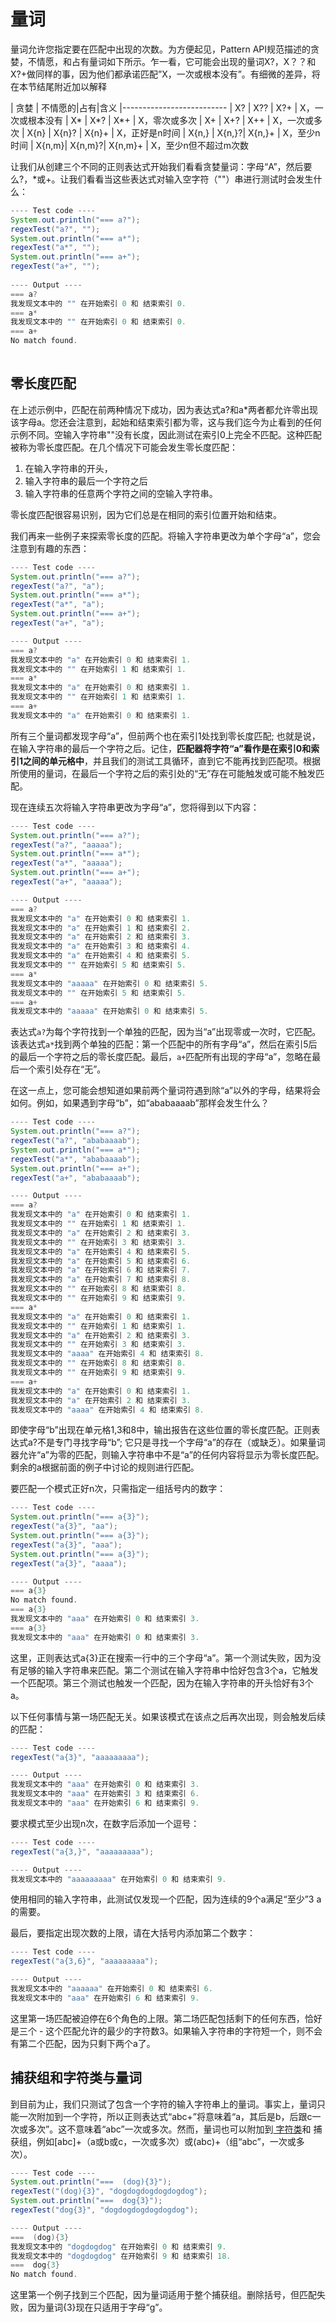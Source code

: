 # 量词

量词允许您指定要在匹配中出现的次数。为方便起见，Pattern API规范描述的贪婪，不情愿，和占有量词如下所示。乍一看，它可能会出现的量词X?，X？？和X?+做同样的事，因为他们都承诺匹配”X，一次或根本没有”。有细微的差异，将在本节结尾附近加以解释


| 贪婪	| 不情愿的|占有|含义
|--------------------------
| X?	| X??	| X?+	| X，一次或根本没有
| X*	| X*?	| X*+	| X，零次或多次
| X+	| X+?	| X++	| X，一次或多次
| X{n}	| X{n}?	| X{n}+	| X，正好是n时间
| X{n,}	| X{n,}?| X{n,}+   | X，至少n时间
| X{n,m}| X{n,m}?| X{n,m}+ | X，至少n但不超过m次数

让我们从创建三个不同的正则表达式开始我们看看贪婪量词：字母“A”，然后要么?，*或+。让我们看看当这些表达式对输入空字符（""）串进行测试时会发生什么：

```java
---- Test code ----
System.out.println("=== a?");
regexTest("a?", "");
System.out.println("=== a*");
regexTest("a*", "");
System.out.println("=== a+");
regexTest("a+", "");
        
---- Output ----
=== a?
我发现文本中的 "" 在开始索引 0 和 结束索引 0.
=== a*
我发现文本中的 "" 在开始索引 0 和 结束索引 0.
=== a+
No match found.
        
```

## 零长度匹配
在上述示例中，匹配在前两种情况下成功，因为表达式a?和a*两者都允许零出现该字母a。您还会注意到，起始和结束索引都为零，这与我们迄今为止看到的任何示例不同。空输入字符串""没有长度，因此测试在索引0上完全不匹配。这种匹配被称为零长度匹配。在几个情况下可能会发生零长度匹配：
1. 在输入字符串的开头，
2. 输入字符串的最后一个字符之后
3. 输入字符串的任意两个字符之间的空输入字符串。

零长度匹配很容易识别，因为它们总是在相同的索引位置开始和结束。

我们再来一些例子来探索零长度的匹配。将输入字符串更改为单个字母“a”，您会注意到有趣的东西：
```java
---- Test code ----
System.out.println("=== a?");
regexTest("a?", "a");
System.out.println("=== a*");
regexTest("a*", "a");
System.out.println("=== a+");
regexTest("a+", "a");

---- Output ----
=== a?
我发现文本中的 "a" 在开始索引 0 和 结束索引 1.
我发现文本中的 "" 在开始索引 1 和 结束索引 1.
=== a*
我发现文本中的 "a" 在开始索引 0 和 结束索引 1.
我发现文本中的 "" 在开始索引 1 和 结束索引 1.
=== a+
我发现文本中的 "a" 在开始索引 0 和 结束索引 1.
```

所有三个量词都发现字母“a”，但前两个也在索引1处找到零长度匹配; 也就是说，在输入字符串的最后一个字符之后。记住，**匹配器将字符“a”看作是在索引0和索引1之间的单元格中**，并且我们的测试工具循环，直到它不能再找到匹配项。根据所使用的量词，在最后一个字符之后的索引处的“无”存在可能触发或可能不触发匹配。

现在连续五次将输入字符串更改为字母“a”，您将得到以下内容：

```java
---- Test code ----
System.out.println("=== a?");
regexTest("a?", "aaaaa");
System.out.println("=== a*");
regexTest("a*", "aaaaa");
System.out.println("=== a+");
regexTest("a+", "aaaaa");

---- Output ----
=== a?
我发现文本中的 "a" 在开始索引 0 和 结束索引 1.
我发现文本中的 "a" 在开始索引 1 和 结束索引 2.
我发现文本中的 "a" 在开始索引 2 和 结束索引 3.
我发现文本中的 "a" 在开始索引 3 和 结束索引 4.
我发现文本中的 "a" 在开始索引 4 和 结束索引 5.
我发现文本中的 "" 在开始索引 5 和 结束索引 5.
=== a*
我发现文本中的 "aaaaa" 在开始索引 0 和 结束索引 5.
我发现文本中的 "" 在开始索引 5 和 结束索引 5.
=== a+
我发现文本中的 "aaaaa" 在开始索引 0 和 结束索引 5.
```
表达式`a?`为每个字符找到一个单独的匹配，因为当“a”出现零或一次时，它匹配。该表达式`a*`找到两个单独的匹配：第一个匹配中的所有字母“a”，然后在索引5后的最后一个字符之后的零长度匹配。最后，`a+`匹配所有出现的字母“a”，忽略在最后一个索引处存在“无”。

在这一点上，您可能会想知道如果前两个量词符遇到除“a”以外的字母，结果将会如何。例如，如果遇到字母“b”，如“ababaaaab”那样会发生什么？

```java
---- Test code ----
System.out.println("=== a?");
regexTest("a?", "ababaaaab");
System.out.println("=== a*");
regexTest("a*", "ababaaaab");
System.out.println("=== a+");
regexTest("a+", "ababaaaab");

---- Output ----
=== a?
我发现文本中的 "a" 在开始索引 0 和 结束索引 1.
我发现文本中的 "" 在开始索引 1 和 结束索引 1.
我发现文本中的 "a" 在开始索引 2 和 结束索引 3.
我发现文本中的 "" 在开始索引 3 和 结束索引 3.
我发现文本中的 "a" 在开始索引 4 和 结束索引 5.
我发现文本中的 "a" 在开始索引 5 和 结束索引 6.
我发现文本中的 "a" 在开始索引 6 和 结束索引 7.
我发现文本中的 "a" 在开始索引 7 和 结束索引 8.
我发现文本中的 "" 在开始索引 8 和 结束索引 8.
我发现文本中的 "" 在开始索引 9 和 结束索引 9.
=== a*
我发现文本中的 "a" 在开始索引 0 和 结束索引 1.
我发现文本中的 "" 在开始索引 1 和 结束索引 1.
我发现文本中的 "a" 在开始索引 2 和 结束索引 3.
我发现文本中的 "" 在开始索引 3 和 结束索引 3.
我发现文本中的 "aaaa" 在开始索引 4 和 结束索引 8.
我发现文本中的 "" 在开始索引 8 和 结束索引 8.
我发现文本中的 "" 在开始索引 9 和 结束索引 9.
=== a+
我发现文本中的 "a" 在开始索引 0 和 结束索引 1.
我发现文本中的 "a" 在开始索引 2 和 结束索引 3.
我发现文本中的 "aaaa" 在开始索引 4 和 结束索引 8.
```

即使字母“b”出现在单元格1,3和8中，输出报告在这些位置的零长度匹配。正则表达式a?不是专门寻找字母“b”; 它只是寻找一个字母“a”的存在（或缺乏）。如果量词器允许“a”为零的匹配，则输入字符串中不是“a”的任何内容将显示为零长度匹配。剩余的a根据前面的例子中讨论的规则进行匹配。

要匹配一个模式正好n次，只需指定一组括号内的数字：
```java
---- Test code ----
System.out.println("=== a{3}");
regexTest("a{3}", "aa");
System.out.println("=== a{3}");
regexTest("a{3}", "aaa");
System.out.println("=== a{3}");
regexTest("a{3}", "aaaa");

---- Output ----
=== a{3}
No match found.
=== a{3}
我发现文本中的 "aaa" 在开始索引 0 和 结束索引 3.
=== a{3}
我发现文本中的 "aaa" 在开始索引 0 和 结束索引 3.
```

这里，正则表达式a{3}正在搜索一行中的三个字母“a”。第一个测试失败，因为没有足够的输入字符串来匹配。第二个测试在输入字符串中恰好包含3个a，它触发一个匹配项。第三个测试也触发一个匹配，因为在输入字符串的开头恰好有3个a。

以下任何事情与第一场匹配无关。如果该模式在该点之后再次出现，则会触发后续的匹配：
```java
---- Test code ----
regexTest("a{3}", "aaaaaaaaa");

---- Output ----
我发现文本中的 "aaa" 在开始索引 0 和 结束索引 3.
我发现文本中的 "aaa" 在开始索引 3 和 结束索引 6.
我发现文本中的 "aaa" 在开始索引 6 和 结束索引 9.
```

要求模式至少出现n次，在数字后添加一个逗号：
```java
---- Test code ----
regexTest("a{3,}", "aaaaaaaaa");

---- Output ----
我发现文本中的 "aaaaaaaaa" 在开始索引 0 和 结束索引 9.
```

使用相同的输入字符串，此测试仅发现一个匹配，因为连续的9个a满足“至少”3 a的需要。

最后，要指定出现次数的上限，请在大括号内添加第二个数字：
```java
---- Test code ----
regexTest("a{3,6}", "aaaaaaaaa");

---- Output ----
我发现文本中的 "aaaaaa" 在开始索引 0 和 结束索引 6.
我发现文本中的 "aaa" 在开始索引 6 和 结束索引 9.
```

这里第一场匹配被迫停在6个角色的上限。第二场匹配包括剩下的任何东西，恰好是三个 - 这个匹配允许的最少的字符数3。如果输入字符串的字符短一个，则不会有第二个匹配，因为只剩下两个a了。


## 捕获组和字符类与量词
到目前为止，我们只测试了包含一个字符的输入字符串上的量词。事实上，量词只能一次附加到一个字符，所以正则表达式“abc+”将意味着“a，其后是b，后跟c一次或多次”。这不意味着“abc”一次或多次。然而，量词也可以附加到[ 字符类](/content/essential/regex/char_classes.md)和 捕获组，例如[abc]+（a或b或c，一次或多次）或(abc)+（组“abc”，一次或多次）。

```java
---- Test code ----
System.out.println("===  (dog){3}");
regexTest("(dog){3}", "dogdogdogdogdogdog");
System.out.println("===  dog{3}");
regexTest("dog{3}", "dogdogdogdogdogdog");

---- Output ----
===  (dog){3}
我发现文本中的 "dogdogdog" 在开始索引 0 和 结束索引 9.
我发现文本中的 "dogdogdog" 在开始索引 9 和 结束索引 18.
===  dog{3}
No match found.
```
这里第一个例子找到三个匹配，因为量词适用于整个捕获组。删除括号，但匹配失败，因为量词{3}现在只适用于字母“g”。



